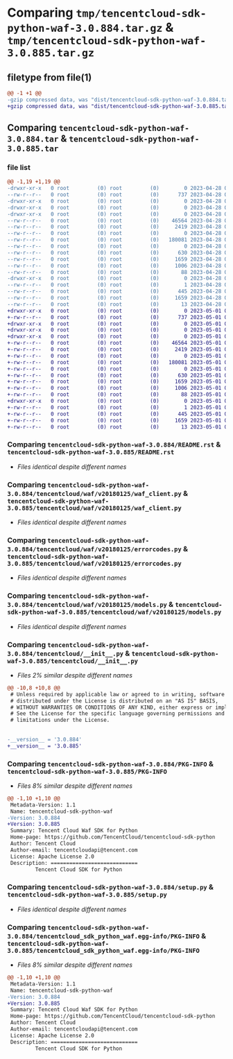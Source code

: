 # Comparing `tmp/tencentcloud-sdk-python-waf-3.0.884.tar.gz` & `tmp/tencentcloud-sdk-python-waf-3.0.885.tar.gz`

## filetype from file(1)

```diff
@@ -1 +1 @@
-gzip compressed data, was "dist/tencentcloud-sdk-python-waf-3.0.884.tar", last modified: Fri Apr 28 02:47:43 2023, max compression
+gzip compressed data, was "dist/tencentcloud-sdk-python-waf-3.0.885.tar", last modified: Mon May  1 00:59:25 2023, max compression
```

## Comparing `tencentcloud-sdk-python-waf-3.0.884.tar` & `tencentcloud-sdk-python-waf-3.0.885.tar`

### file list

```diff
@@ -1,19 +1,19 @@
-drwxr-xr-x   0 root         (0) root         (0)        0 2023-04-28 02:47:43.000000 tencentcloud-sdk-python-waf-3.0.884/
--rw-r--r--   0 root         (0) root         (0)      737 2023-04-28 02:47:43.000000 tencentcloud-sdk-python-waf-3.0.884/README.rst
-drwxr-xr-x   0 root         (0) root         (0)        0 2023-04-28 02:47:43.000000 tencentcloud-sdk-python-waf-3.0.884/tencentcloud/
-drwxr-xr-x   0 root         (0) root         (0)        0 2023-04-28 02:47:43.000000 tencentcloud-sdk-python-waf-3.0.884/tencentcloud/waf/
-drwxr-xr-x   0 root         (0) root         (0)        0 2023-04-28 02:47:43.000000 tencentcloud-sdk-python-waf-3.0.884/tencentcloud/waf/v20180125/
--rw-r--r--   0 root         (0) root         (0)    46564 2023-04-28 02:47:43.000000 tencentcloud-sdk-python-waf-3.0.884/tencentcloud/waf/v20180125/waf_client.py
--rw-r--r--   0 root         (0) root         (0)     2419 2023-04-28 02:47:43.000000 tencentcloud-sdk-python-waf-3.0.884/tencentcloud/waf/v20180125/errorcodes.py
--rw-r--r--   0 root         (0) root         (0)        0 2023-04-28 02:47:43.000000 tencentcloud-sdk-python-waf-3.0.884/tencentcloud/waf/v20180125/__init__.py
--rw-r--r--   0 root         (0) root         (0)   180081 2023-04-28 02:47:43.000000 tencentcloud-sdk-python-waf-3.0.884/tencentcloud/waf/v20180125/models.py
--rw-r--r--   0 root         (0) root         (0)        0 2023-04-28 02:47:43.000000 tencentcloud-sdk-python-waf-3.0.884/tencentcloud/waf/__init__.py
--rw-r--r--   0 root         (0) root         (0)      630 2023-04-28 02:47:43.000000 tencentcloud-sdk-python-waf-3.0.884/tencentcloud/__init__.py
--rw-r--r--   0 root         (0) root         (0)     1659 2023-04-28 02:47:43.000000 tencentcloud-sdk-python-waf-3.0.884/PKG-INFO
--rw-r--r--   0 root         (0) root         (0)     1006 2023-04-28 02:47:43.000000 tencentcloud-sdk-python-waf-3.0.884/setup.py
--rw-r--r--   0 root         (0) root         (0)       88 2023-04-28 02:47:43.000000 tencentcloud-sdk-python-waf-3.0.884/setup.cfg
-drwxr-xr-x   0 root         (0) root         (0)        0 2023-04-28 02:47:43.000000 tencentcloud-sdk-python-waf-3.0.884/tencentcloud_sdk_python_waf.egg-info/
--rw-r--r--   0 root         (0) root         (0)        1 2023-04-28 02:47:43.000000 tencentcloud-sdk-python-waf-3.0.884/tencentcloud_sdk_python_waf.egg-info/dependency_links.txt
--rw-r--r--   0 root         (0) root         (0)      445 2023-04-28 02:47:43.000000 tencentcloud-sdk-python-waf-3.0.884/tencentcloud_sdk_python_waf.egg-info/SOURCES.txt
--rw-r--r--   0 root         (0) root         (0)     1659 2023-04-28 02:47:43.000000 tencentcloud-sdk-python-waf-3.0.884/tencentcloud_sdk_python_waf.egg-info/PKG-INFO
--rw-r--r--   0 root         (0) root         (0)       13 2023-04-28 02:47:43.000000 tencentcloud-sdk-python-waf-3.0.884/tencentcloud_sdk_python_waf.egg-info/top_level.txt
+drwxr-xr-x   0 root         (0) root         (0)        0 2023-05-01 00:59:25.000000 tencentcloud-sdk-python-waf-3.0.885/
+-rw-r--r--   0 root         (0) root         (0)      737 2023-05-01 00:59:25.000000 tencentcloud-sdk-python-waf-3.0.885/README.rst
+drwxr-xr-x   0 root         (0) root         (0)        0 2023-05-01 00:59:25.000000 tencentcloud-sdk-python-waf-3.0.885/tencentcloud/
+drwxr-xr-x   0 root         (0) root         (0)        0 2023-05-01 00:59:25.000000 tencentcloud-sdk-python-waf-3.0.885/tencentcloud/waf/
+drwxr-xr-x   0 root         (0) root         (0)        0 2023-05-01 00:59:25.000000 tencentcloud-sdk-python-waf-3.0.885/tencentcloud/waf/v20180125/
+-rw-r--r--   0 root         (0) root         (0)    46564 2023-05-01 00:59:25.000000 tencentcloud-sdk-python-waf-3.0.885/tencentcloud/waf/v20180125/waf_client.py
+-rw-r--r--   0 root         (0) root         (0)     2419 2023-05-01 00:59:25.000000 tencentcloud-sdk-python-waf-3.0.885/tencentcloud/waf/v20180125/errorcodes.py
+-rw-r--r--   0 root         (0) root         (0)        0 2023-05-01 00:59:25.000000 tencentcloud-sdk-python-waf-3.0.885/tencentcloud/waf/v20180125/__init__.py
+-rw-r--r--   0 root         (0) root         (0)   180081 2023-05-01 00:59:25.000000 tencentcloud-sdk-python-waf-3.0.885/tencentcloud/waf/v20180125/models.py
+-rw-r--r--   0 root         (0) root         (0)        0 2023-05-01 00:59:25.000000 tencentcloud-sdk-python-waf-3.0.885/tencentcloud/waf/__init__.py
+-rw-r--r--   0 root         (0) root         (0)      630 2023-05-01 00:59:25.000000 tencentcloud-sdk-python-waf-3.0.885/tencentcloud/__init__.py
+-rw-r--r--   0 root         (0) root         (0)     1659 2023-05-01 00:59:25.000000 tencentcloud-sdk-python-waf-3.0.885/PKG-INFO
+-rw-r--r--   0 root         (0) root         (0)     1006 2023-05-01 00:59:25.000000 tencentcloud-sdk-python-waf-3.0.885/setup.py
+-rw-r--r--   0 root         (0) root         (0)       88 2023-05-01 00:59:25.000000 tencentcloud-sdk-python-waf-3.0.885/setup.cfg
+drwxr-xr-x   0 root         (0) root         (0)        0 2023-05-01 00:59:25.000000 tencentcloud-sdk-python-waf-3.0.885/tencentcloud_sdk_python_waf.egg-info/
+-rw-r--r--   0 root         (0) root         (0)        1 2023-05-01 00:59:25.000000 tencentcloud-sdk-python-waf-3.0.885/tencentcloud_sdk_python_waf.egg-info/dependency_links.txt
+-rw-r--r--   0 root         (0) root         (0)      445 2023-05-01 00:59:25.000000 tencentcloud-sdk-python-waf-3.0.885/tencentcloud_sdk_python_waf.egg-info/SOURCES.txt
+-rw-r--r--   0 root         (0) root         (0)     1659 2023-05-01 00:59:25.000000 tencentcloud-sdk-python-waf-3.0.885/tencentcloud_sdk_python_waf.egg-info/PKG-INFO
+-rw-r--r--   0 root         (0) root         (0)       13 2023-05-01 00:59:25.000000 tencentcloud-sdk-python-waf-3.0.885/tencentcloud_sdk_python_waf.egg-info/top_level.txt
```

### Comparing `tencentcloud-sdk-python-waf-3.0.884/README.rst` & `tencentcloud-sdk-python-waf-3.0.885/README.rst`

 * *Files identical despite different names*

### Comparing `tencentcloud-sdk-python-waf-3.0.884/tencentcloud/waf/v20180125/waf_client.py` & `tencentcloud-sdk-python-waf-3.0.885/tencentcloud/waf/v20180125/waf_client.py`

 * *Files identical despite different names*

### Comparing `tencentcloud-sdk-python-waf-3.0.884/tencentcloud/waf/v20180125/errorcodes.py` & `tencentcloud-sdk-python-waf-3.0.885/tencentcloud/waf/v20180125/errorcodes.py`

 * *Files identical despite different names*

### Comparing `tencentcloud-sdk-python-waf-3.0.884/tencentcloud/waf/v20180125/models.py` & `tencentcloud-sdk-python-waf-3.0.885/tencentcloud/waf/v20180125/models.py`

 * *Files identical despite different names*

### Comparing `tencentcloud-sdk-python-waf-3.0.884/tencentcloud/__init__.py` & `tencentcloud-sdk-python-waf-3.0.885/tencentcloud/__init__.py`

 * *Files 2% similar despite different names*

```diff
@@ -10,8 +10,8 @@
 # Unless required by applicable law or agreed to in writing, software
 # distributed under the License is distributed on an "AS IS" BASIS,
 # WITHOUT WARRANTIES OR CONDITIONS OF ANY KIND, either express or implied.
 # See the License for the specific language governing permissions and
 # limitations under the License.
 
 
-__version__ = '3.0.884'
+__version__ = '3.0.885'
```

### Comparing `tencentcloud-sdk-python-waf-3.0.884/PKG-INFO` & `tencentcloud-sdk-python-waf-3.0.885/PKG-INFO`

 * *Files 8% similar despite different names*

```diff
@@ -1,10 +1,10 @@
 Metadata-Version: 1.1
 Name: tencentcloud-sdk-python-waf
-Version: 3.0.884
+Version: 3.0.885
 Summary: Tencent Cloud Waf SDK for Python
 Home-page: https://github.com/TencentCloud/tencentcloud-sdk-python
 Author: Tencent Cloud
 Author-email: tencentcloudapi@tencent.com
 License: Apache License 2.0
 Description: ============================
         Tencent Cloud SDK for Python
```

### Comparing `tencentcloud-sdk-python-waf-3.0.884/setup.py` & `tencentcloud-sdk-python-waf-3.0.885/setup.py`

 * *Files identical despite different names*

### Comparing `tencentcloud-sdk-python-waf-3.0.884/tencentcloud_sdk_python_waf.egg-info/PKG-INFO` & `tencentcloud-sdk-python-waf-3.0.885/tencentcloud_sdk_python_waf.egg-info/PKG-INFO`

 * *Files 8% similar despite different names*

```diff
@@ -1,10 +1,10 @@
 Metadata-Version: 1.1
 Name: tencentcloud-sdk-python-waf
-Version: 3.0.884
+Version: 3.0.885
 Summary: Tencent Cloud Waf SDK for Python
 Home-page: https://github.com/TencentCloud/tencentcloud-sdk-python
 Author: Tencent Cloud
 Author-email: tencentcloudapi@tencent.com
 License: Apache License 2.0
 Description: ============================
         Tencent Cloud SDK for Python
```

